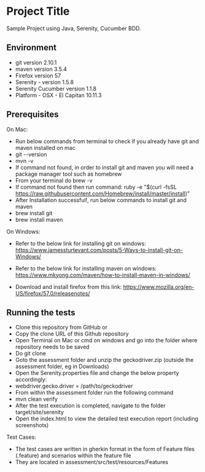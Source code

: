 
# Project Title

Sample Project using Java, Serenity, Cucumber BDD.



## Environment

* git version 2.10.1
* maven version 3.5.4
* Firefox version 57
* Serenity - version 1.5.8
* Serenity Cucumber version 1.1.8
* Platform - OSX - El Capitan 10.11.3


## Prerequisites

On Mac:
* Run below commands from terminal to check if you already have git and maven installed on mac
* git --version
* mvn -v
* If command not found, in order to install git and maven you will need a package manager tool such as homebrew
* From your terminal do brew -v
* If command not found then run command: ruby -e "$(curl -fsSL https://raw.githubusercontent.com/Homebrew/install/master/install)"
* After Installation successful!, run below commands to install git and maven
* brew install git
* brew install maven


On Windows:
* Refer to the below link for installing git on windows:
https://www.jamessturtevant.com/posts/5-Ways-to-install-git-on-Windows/
* Refer to the below link for installing maven on windows:
https://www.mkyong.com/maven/how-to-install-maven-in-windows/


* Download and install firefox from this link:
https://www.mozilla.org/en-US/firefox/57.0/releasenotes/


## Running the tests

* Clone this repository from GitHub or
* Copy the clone URL of this Github repository
* Open Terminal on Mac or cmd on windows and go into the folder where repository needs to be saved
* Do git clone <url>
* Goto the assessment folder and unzip the geckodriver.zip (outside the assessment folder, eg in Downloads)
* Open the Serenity.properties file and change the below property accordingly:
* webdriver.gecko.driver = /path/to/geckodriver
* From within the assessment folder run the following command
* mvn clean verify
* After the test execution is completed, navigate to the folder target/site/serenity
* Open the index.html to view the detailed test execution report (including screenshots)


Test Cases:
* The test cases are written in gherkin format in the form of Feature files (.feature) and scenarios within the feature file
* They are located in assessment/src/test/resources/Features
